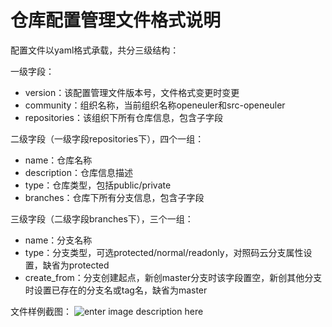 # 仓库配置管理文件格式说明
配置文件以yaml格式承载，共分三级结构：

 一级字段：
- version：该配置管理文件版本号，文件格式变更时变更
- community：组织名称，当前组织名称openeuler和src-openeuler
- repositories：该组织下所有仓库信息，包含子字段

二级字段（一级字段repositories下），四个一组：
- name：仓库名称
- description：仓库信息描述
- type：仓库类型，包括public/private
- branches：仓库下所有分支信息，包含子字段
 
三级字段（二级字段branches下），三个一组：
 - name：分支名称
 - type：分支类型，可选protected/normal/readonly，对照码云分支属性设置，缺省为protected
 - create_from：分支创建起点，新创master分支时该字段置空，新创其他分支时设置已存在的分支名或tag名，缺省为master

文件样例截图：
![enter image description here](https://gitee.com/ci-bot/build-test/raw/master/repocfgyaml.png)
